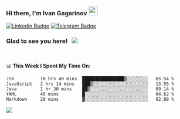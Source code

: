 ### Hi there, I'm Ivan Gagarinov <img src="https://media.giphy.com/media/hvRJCLFzcasrR4ia7z/giphy.gif" width="25px">

[![Linkedin Badge](https://img.shields.io/badge/-LinkedIn-0e76a8?style=flat-square&logo=Linkedin&logoColor=white)](https://linkedin.com/in/ivan-gagarinov-142ba3141/)
[![Telegram Badge](https://img.shields.io/badge/-Telegram-0088cc?style=flat-square&logo=Telegram&logoColor=white)](https://t.me/igagarinov)

### Glad to see you here! &nbsp; ![](https://visitor-badge.glitch.me/badge?page_id=dzencot.dzencot)

</br>

📊 **This Week I Spent My Time On:**
<!--START_SECTION:waka-->
```text
JSX          10 hrs 49 mins  ████████████████▒░░░░░░░░   65.54 % 
JavaScript   2 hrs 14 mins   ███▒░░░░░░░░░░░░░░░░░░░░░   13.55 % 
Java         1 hr 30 mins    ██▒░░░░░░░░░░░░░░░░░░░░░░   09.14 % 
YAML         45 mins         █░░░░░░░░░░░░░░░░░░░░░░░░   04.62 % 
Markdown     28 mins         ▓░░░░░░░░░░░░░░░░░░░░░░░░   02.88 % 
```
<!--END_SECTION:waka-->

[![](https://github-readme-stats.vercel.app/api?username=dzencot&theme=gruvbox)](https://github.com/dzencot)
